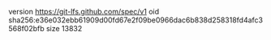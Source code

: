 version https://git-lfs.github.com/spec/v1
oid sha256:e36e032ebb61909d00fd67e2f09be0966dac6b838d258318fd4afc3568f02bfb
size 13832
